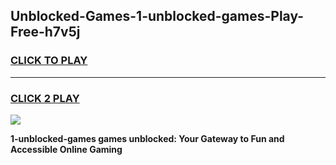 
## Unblocked-Games-1-unblocked-games-Play-Free-h7v5j
<h3>
<a href="https://premium76.site?title=1-unblocked-games&ref=10A">CLICK TO PLAY</a></h3>
<hr>

<h3>
<a href="https://premium76.site?title=1-unblocked-games&ref=10A">CLICK 2 PLAY</a>
  
</h3>

<a href="https://premium76.site?title=1-unblocked-games&ref=10A"><img src="https://clearcache.store/games.png"></a>


**1-unblocked-games games unblocked: Your Gateway to Fun and Accessible Online Gaming**

